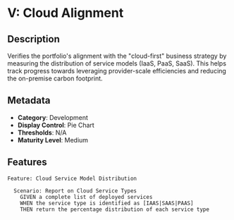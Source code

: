 # V: Cloud Alignment

## Description

Verifies the portfolio's alignment with the "cloud-first" business strategy by measuring the distribution of service models (IaaS, PaaS, SaaS). This helps track progress towards leveraging provider-scale efficiencies and reducing the on-premise carbon footprint.

## Metadata
- **Category**: Development
- **Display Control**: Pie Chart
- **Thresholds**: N/A
- **Maturity Level**: Medium

## Features
```gherkin
Feature: Cloud Service Model Distribution

  Scenario: Report on Cloud Service Types
    GIVEN a complete list of deployed services
    WHEN the service type is identified as [IAAS|SAAS|PAAS]
    THEN return the percentage distribution of each service type
```

